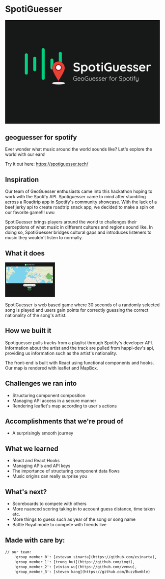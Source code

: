 # SpotiGuesser
![logo gif](./img/Slide3_2.gif)
## geoguesser for spotify
Ever wonder what music around the world sounds like? Let's explore the world with our ears!

Try it out here: https://spotiguesser.tech/

## Inspiration
Our team of GeoGuesser enthusiasts came into this hackathon hoping to work with the Spotify API. Spotiguesser came to mind after stumbling across a Roadtrip app in Spotify's community showcase. With the lack of a beef jerky api to create roadtrip snack app, we decided to make a spin on our favorite game!!! uwu

SpotiGuesser brings players around the world to challenges their perceptions of what music in different cultures and regions sound like. In doing so, SpotiGuesser bridges cultural gaps and introduces listeners to music they wouldn't listen to normally.


## What it does
![logo gif](./img/demo.gif)

SpotiGuesser is web based game where 30 seconds of a randomly selected song is played and users gain points for correctly guessing the correct nationality of the song's artist.

## How we built it
Spotiguesser pulls tracks from a playlist through Spotify's developer API. Information about the artist and the track are pulled from happi-dev's api, providing us information such as the artist's nationality.

The front-end is built with React using functional components and hooks. Our map is rendered with leaflet and MapBox.

## Challenges we ran into
- Structuring component composition
- Managing API access in a secure manner
- Rendering leaflet's map according to user's actions

## Accomplishments that we're proud of
- A surprisingly smooth journey

## What we learned 
- React and React Hooks
- Managing APIs and API keys
- The importance of structuring component data flows
- Music origins can really surprise you

## What's next?
- Scoreboards to compete with others
- More nuanced scoring taking in to account guess distance, time taken etc.
- More things to guess such as year of the song or song name
- Battle Royal mode to compete with friends live


## Made with care by:
<!-- 
![Group photo]() -->


```json5
// our team: 
    'group_member_0': [estevan sinarta](https://github.com/esinarta),
    'group_member_1': [trung bui](https://github.com/imqt),
    'group_member_2': [vivian wu](https://github.com/vvnwu),
    'group_member_3': [steven kang](https://github.com/BuzzBumble)
```



